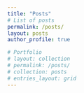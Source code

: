 ```yaml
---
title: "Posts"
# List of posts
permalink: /posts/
layout: posts
author_profile: true

# Portfolio
# layout: collection
# permalink: /posts/
# collection: posts
# entries_layout: grid
---
```

